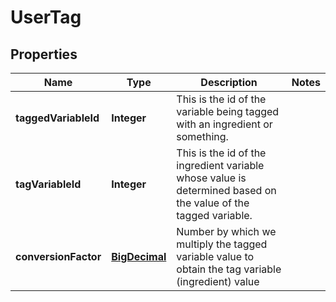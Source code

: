 
# UserTag

## Properties
Name | Type | Description | Notes
------------ | ------------- | ------------- | -------------
**taggedVariableId** | **Integer** | This is the id of the variable being tagged with an ingredient or something. | 
**tagVariableId** | **Integer** | This is the id of the ingredient variable whose value is determined based on the value of the tagged variable. | 
**conversionFactor** | [**BigDecimal**](BigDecimal.md) | Number by which we multiply the tagged variable value to obtain the tag variable (ingredient) value | 



